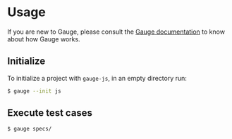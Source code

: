 # Usage

If you are new to Gauge, please consult the [Gauge documentation](http://getgauge.io/documentation/user/current/) to know about how Gauge works.

## Initialize

To initialize a project with `gauge-js`, in an empty directory run:

```sh
$ gauge --init js
```

## Execute test cases

```sh
$ gauge specs/
```
